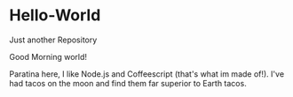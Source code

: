 # Hello-World
Just another Repository

Good Morning world!

Paratina here, I like Node.js and Coffeescript (that's what im made of!).
I've had tacos on the moon and find them far superior to Earth tacos.
